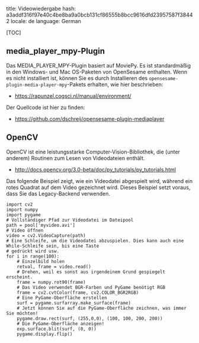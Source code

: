 title: Videowiedergabe
hash: a3addf316f97e40c4be8ba9a0bcb131cf86555b8bcc9616dfd23957587f38442
locale: de
language: German

[TOC]

## media_player_mpy-Plugin

Das MEDIA_PLAYER_MPY-Plugin basiert auf MoviePy. Es ist standardmäßig in den Windows- und Mac OS-Paketen von OpenSesame enthalten. Wenn es nicht installiert ist, können Sie es durch Installieren des `opensesame-plugin-media-player-mpy`-Pakets erhalten, wie hier beschrieben:

- <https://rapunzel.cogsci.nl/manual/environment/>

Der Quellcode ist hier zu finden:

- <https://github.com/dschreij/opensesame-plugin-mediaplayer>


## OpenCV

OpenCV ist eine leistungsstarke Computer-Vision-Bibliothek, die (unter anderem) Routinen zum Lesen von Videodateien enthält.

- <http://docs.opencv.org/3.0-beta/doc/py_tutorials/py_tutorials.html>

Das folgende Beispiel zeigt, wie ein Videodatei abgespielt wird, während ein rotes Quadrat auf dem Video gezeichnet wird. Dieses Beispiel setzt voraus, dass Sie das Legacy-Backend verwenden.

~~~ .python
import cv2
import numpy
import pygame
# Vollständiger Pfad zur Videodatei im Dateipool
path = pool['myvideo.avi']
# Video öffnen
video = cv2.VideoCapture(path)
# Eine Schleife, um die Videodatei abzuspielen. Dies kann auch eine While-Schleife sein, bis eine Taste
# gedrückt wird usw.
for i in range(100):
    # Einzelbild holen
    retval, frame = video.read()
    # Drehen, weil es sonst aus irgendeinem Grund gespiegelt erscheint.
    frame = numpy.rot90(frame)
    # Das Video verwendet BGR-Farben und PyGame benötigt RGB
    frame = cv2.cvtColor(frame, cv2.COLOR_BGR2RGB)
    # Eine PyGame-Oberfläche erstellen
    surf = pygame.surfarray.make_surface(frame)
    # Jetzt können Sie auf die PyGame-Oberfläche zeichnen, was immer Sie möchten!
    pygame.draw.rect(surf, (255,0,0), (100, 100, 200, 200))
    # Die PyGame-Oberfläche anzeigen!
    exp.surface.blit(surf, (0, 0))
    pygame.display.flip()
~~~
